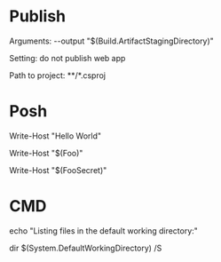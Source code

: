 # Publish

Arguments: --output "$(Build.ArtifactStagingDirectory)"

Setting: do not publish web app

Path to project: **/*.csproj

# Posh

Write-Host "Hello World"

Write-Host "$(Foo)"

Write-Host "$(FooSecret)"

# CMD

echo "Listing files in the default working directory:"

dir $(System.DefaultWorkingDirectory) /S

